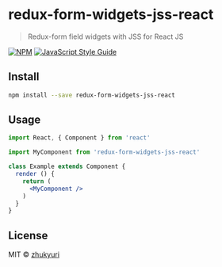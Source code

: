 # redux-form-widgets-jss-react

> Redux-form field widgets with JSS for React JS

[![NPM](https://img.shields.io/npm/v/redux-widgets-jss.svg)](https://www.npmjs.com/package/redux-widgets-jss) [![JavaScript Style Guide](https://img.shields.io/badge/code_style-standard-brightgreen.svg)](https://standardjs.com)

## Install

```bash
npm install --save redux-form-widgets-jss-react
```

## Usage

```jsx
import React, { Component } from 'react'

import MyComponent from 'redux-form-widgets-jss-react'

class Example extends Component {
  render () {
    return (
      <MyComponent />
    )
  }
}
```

## License

MIT © [zhukyuri](https://github.com/zhukyuri)
